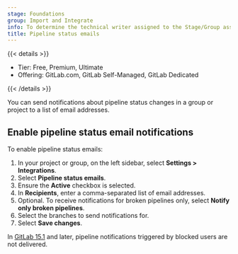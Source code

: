 ```yaml
---
stage: Foundations
group: Import and Integrate
info: To determine the technical writer assigned to the Stage/Group associated with this page, see https://handbook.gitlab.com/handbook/product/ux/technical-writing/#assignments
title: Pipeline status emails
---
```


{{< details >}}

- Tier: Free, Premium, Ultimate
- Offering: GitLab.com, GitLab Self-Managed, GitLab Dedicated

{{< /details >}}

You can send notifications about pipeline status changes in a group or
project to a list of email addresses.

## Enable pipeline status email notifications

To enable pipeline status emails:

1. In your project or group, on the left sidebar, select **Settings > Integrations**.
1. Select **Pipeline status emails**.
1. Ensure the **Active** checkbox is selected.
1. In **Recipients**, enter a comma-separated list of email addresses.
1. Optional. To receive notifications for broken pipelines only, select
   **Notify only broken pipelines**.
1. Select the branches to send notifications for.
1. Select **Save changes**.

In [GitLab 15.1](https://gitlab.com/gitlab-org/gitlab/-/merge_requests/89546)
and later, pipeline notifications triggered by blocked users are not delivered.
